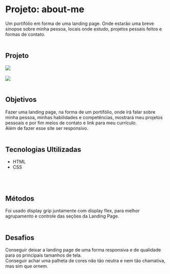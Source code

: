 # Projeto: about-me
Um portifólio em forma de uma landing page.
Onde estarão uma breve sinopse sobre minha pessoa, locais onde estudo, projetos pessais feitos e formas de contato.
<br>
<br>

## Projeto
<img src='./src/image/about-me.gif'>
<br>
<br>
<img src='./src/image/about-me-responsive.gif'>
<br>
<br>

## Objetivos
Fazer uma landing page, na forma de um portifólio, onde irá falar sobre minha pessoa, minhas habilidades e competências, mostrará meu projetos pessoais e por fim meios de contato e link para meu currículo. <br> 
Além de fazer esse site ser responsivo.
<br>
<br>

## Tecnologias Ultilizadas
- HTML
- CSS
<br>
<br>

## Métodos
Foi usado display grip juntamente com display flex, para melhor agrupamento e controle das seções da Landing Page.
<br>
<br>

## Desafios
Conseguir deixar a landing page de uma forma responsiva e de qualidade para os principais tamanhos de tela. <br>
Conseguir achar uma palheta de cores não tão neutra e nem tão chamativa, mas sim que ornem.
